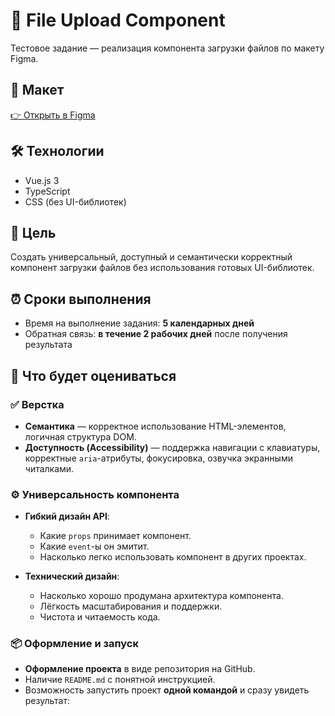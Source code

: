 # 📁 File Upload Component

Тестовое задание — реализация компонента загрузки файлов по макету Figma.

## 📌 Макет

[👉 Открыть в Figma](https://www.figma.com/design/fl1P2bZb7wwZQIWei7ZIyZ/Test-frontend?node-id=0-1&p=f&t=7Be3FEpiqxaV5OIt-0)

## 🛠️ Технологии

- Vue.js 3
- TypeScript
- CSS (без UI-библиотек)

## 🎯 Цель

Создать универсальный, доступный и семантически корректный компонент загрузки файлов без использования готовых UI-библиотек.

## ⏰ Сроки выполнения

- Время на выполнение задания: **5 календарных дней**
- Обратная связь: **в течение 2 рабочих дней** после получения результата

## 🧾 Что будет оцениваться

### ✅ Верстка

- **Семантика** — корректное использование HTML-элементов, логичная структура DOM.
- **Доступность (Accessibility)** — поддержка навигации с клавиатуры, корректные `aria`-атрибуты, фокусировка, озвучка экранными читалками.

### ⚙️ Универсальность компонента

- **Гибкий дизайн API**:

  - Какие `props` принимает компонент.
  - Какие `event`-ы он эмитит.
  - Насколько легко использовать компонент в других проектах.

- **Технический дизайн**:
  - Насколько хорошо продумана архитектура компонента.
  - Лёгкость масштабирования и поддержки.
  - Чистота и читаемость кода.

### 📦 Оформление и запуск

- **Оформление проекта** в виде репозитория на GitHub.
- Наличие `README.md` с понятной инструкцией.
- Возможность запустить проект **одной командой** и сразу увидеть результат: